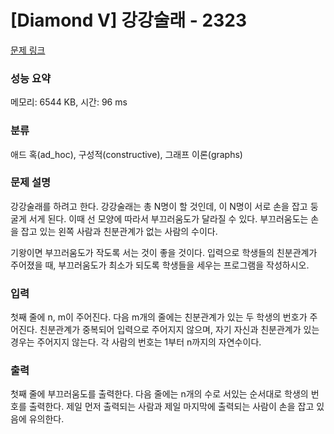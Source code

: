 # [Diamond V] 강강술래 - 2323 

[문제 링크](https://www.acmicpc.net/problem/2323) 

### 성능 요약

메모리: 6544 KB, 시간: 96 ms

### 분류

애드 혹(ad_hoc), 구성적(constructive), 그래프 이론(graphs)

### 문제 설명

<p>강강술래를 하려고 한다. 강강술래는 총 N명이 할 것인데, 이 N명이 서로 손을 잡고 둥굴게 서게 된다. 이때 선 모양에 따라서 부끄러움도가 달라질 수 있다. 부끄러움도는 손을 잡고 있는 왼쪽 사람과 친분관계가 없는 사람의 수이다.</p>

<p>기왕이면 부끄러움도가 작도록 서는 것이 좋을 것이다. 입력으로 학생들의 친분관계가 주어졌을 때, 부끄러움도가 최소가 되도록 학생들을 세우는 프로그램을 작성하시오.</p>

### 입력 

 <p>첫째 줄에 n, m이 주어진다. 다음 m개의 줄에는 친분관계가 있는 두 학생의 번호가 주어진다. 친분관계가 중복되어 입력으로 주어지지 않으며, 자기 자신과 친분관계가 있는 경우는 주어지지 않는다. 각 사람의 번호는 1부터 n까지의 자연수이다. </p>

### 출력 

 <p>첫째 줄에 부끄러움도를 출력한다. 다음 줄에는 n개의 수로 서있는 순서대로 학생의 번호를 출력한다. 제일 먼저 출력되는 사람과 제일 마지막에 출력되는 사람이 손을 잡고 있음에 유의한다.</p>

